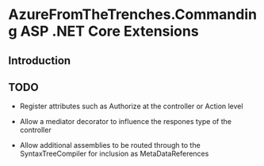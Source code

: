 # AzureFromTheTrenches.Commanding ASP .NET Core Extensions

## Introduction

## TODO

* Register attributes such as Authorize at the controller or Action level

* Allow a mediator decorator to influence the respones type of the controller

* Allow additional assemblies to be routed through to the SyntaxTreeCompiler for inclusion as MetaDataReferences